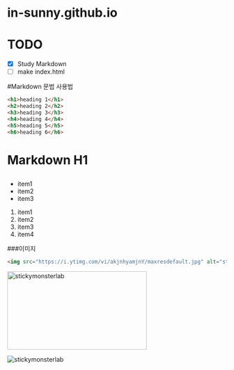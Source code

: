 # in-sunny.github.io


# TODO
- [x] Study Markdown
- [ ] make index.html

#Markdown 문법 사용법

```html
<h1>heading 1</h1>
<h2>heading 2</h2>
<h3>heading 3</h3>
<h4>heading 4</h4>
<h5>heading 5</h5>
<h6>heading 6</h6>
```

# Markdown H1
##

<!-- ul>li{item$}*3 -->
<ul>
	<li>item1</li>
	<li>item2</li>
	<li>item3</li>
</ul>

<ol>
	<li>item1</li>
	<li>item2</li>
	<li>item3</li>
	<li>item4</li>
</ol>

###이미지

```html
<img src="https://i.ytimg.com/vi/akjnhyamjnY/maxresdefault.jpg" alt="stickymonsterlab">
```

<img src="https://i.ytimg.com/vi/akjnhyamjnY/maxresdefault.jpg" alt="stickymonsterlab" width="320" height="180">







![stickymonsterlab](https://i.ytimg.com/vi/akjnhyamjnY/maxresdefault.jpg)